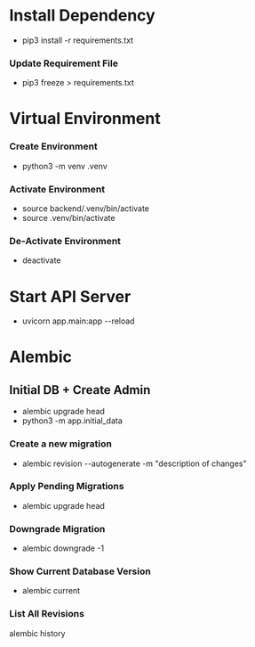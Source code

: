 # Install Dependency

- pip3 install -r requirements.txt

### Update Requirement File

- pip3 freeze > requirements.txt

# Virtual Environment

### Create Environment

- python3 -m venv .venv

### Activate Environment

- source backend/.venv/bin/activate
- source .venv/bin/activate

### De-Activate Environment

- deactivate

# Start API Server

- uvicorn app.main:app --reload

# Alembic

## Initial DB + Create Admin

- alembic upgrade head
- python3 -m app.initial_data

### Create a new migration

- alembic revision --autogenerate -m "description of changes"

### Apply Pending Migrations

- alembic upgrade head

### Downgrade Migration

- alembic downgrade -1

### Show Current Database Version

- alembic current

### List All Revisions

alembic history
